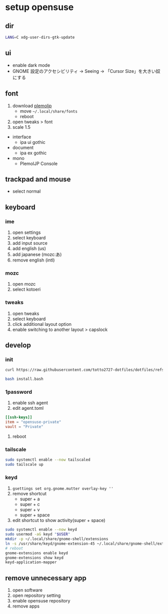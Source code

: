 # setup opensuse

## dir

```bash
LANG=C xdg-user-dirs-gtk-update
```

## ui


- enable dark mode
- GNOME 設定のアクセシビリティ → Seeing → 「Cursor Size」を大きい奴にする

## font

1. download [plemoljp](https://github.com/yuru7/PlemolJP)
    - move `~/.local/share/fonts`
    - reboot
1. open tweaks > font
1. scale 1.5

- interface
    - ipa ui gothic
- document
    - ipa ex gothic
-  mono
    - PlemolJP Console


## trackpad and mouse

- select normal

## keyboard

### ime

1. open settings
1. select keyboard
1. add input source
1. add english (us)
1. add japanese (mozc:あ)
1. remove english (intl)

### mozc

1. open mozc
1. select kotoeri

### tweaks

1. open tweaks
1. select keyboard
1. click additional layout option
1. enable switching to another layout > capslock

## develop

### init

```bash
curl https://raw.githubusercontent.com/totto2727-dotfiles/dotfiles/refs/heads/main/opensuse-private/init.bash

bash install.bash
```

### 1password

1. enable ssh agent
1. edit agent.toml
  ```toml:~/.config/1Password/ssh/agent.toml
  [[ssh-keys]]
  item = "opensuse-private"
  vault = "Private"
  ```
1. reboot

### tailscale

```bash
sudo systemctl enable --now tailscaled
sudo tailscale up
```

### keyd

1. `gsettings set org.gnome.mutter overlay-key ''`
1. remove shortcut
   - super + a
   - super + c
   - super + v
   - super + space
1. edit shortcut to show activity(super + space)

```bash
sudo systemctl enable --now keyd
sudo usermod -aG keyd "$USER"
mkdir -p ~/.local/share/gnome-shell/extensions
ln -s /usr/share/keyd/gnome-extension-45 ~/.local/share/gnome-shell/extensions/keyd
# reboot
gnome-extensions enable keyd
gnome-extensions show keyd
keyd-application-mapper
```

## remove unnecessary app

1. open software
1. open repository setting
1. enable opensuse repository
1. remove apps

